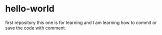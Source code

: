 # hello-world
first repository
this one is for learning and I am learning how to commit or save the code with comment.

